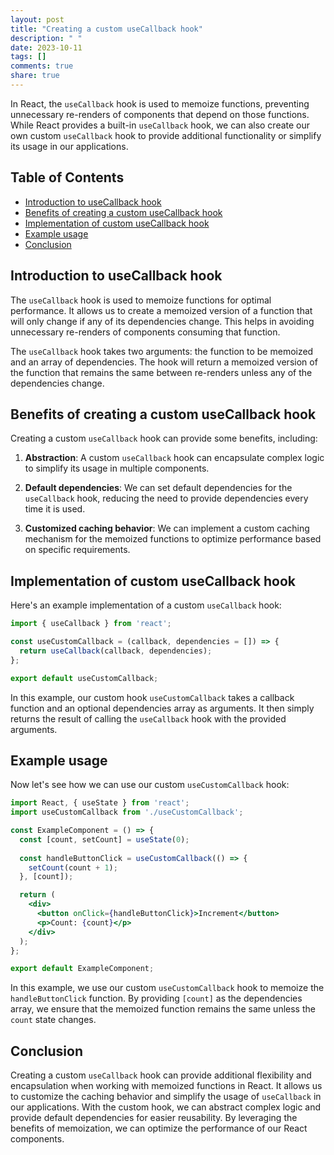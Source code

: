 ```yaml
---
layout: post
title: "Creating a custom useCallback hook"
description: " "
date: 2023-10-11
tags: []
comments: true
share: true
---
```


In React, the `useCallback` hook is used to memoize functions, preventing unnecessary re-renders of components that depend on those functions. While React provides a built-in `useCallback` hook, we can also create our own custom `useCallback` hook to provide additional functionality or simplify its usage in our applications.

## Table of Contents
- [Introduction to useCallback hook](#introduction-to-usecallback-hook)
- [Benefits of creating a custom useCallback hook](#benefits-of-creating-a-custom-usecallback-hook)
- [Implementation of custom useCallback hook](#implementation-of-custom-usecallback-hook)
- [Example usage](#example-usage)
- [Conclusion](#conclusion)

## Introduction to useCallback hook

The `useCallback` hook is used to memoize functions for optimal performance. It allows us to create a memoized version of a function that will only change if any of its dependencies change. This helps in avoiding unnecessary re-renders of components consuming that function.

The `useCallback` hook takes two arguments: the function to be memoized and an array of dependencies. The hook will return a memoized version of the function that remains the same between re-renders unless any of the dependencies change.

## Benefits of creating a custom useCallback hook

Creating a custom `useCallback` hook can provide some benefits, including:

1. **Abstraction**: A custom `useCallback` hook can encapsulate complex logic to simplify its usage in multiple components.

2. **Default dependencies**: We can set default dependencies for the `useCallback` hook, reducing the need to provide dependencies every time it is used.

3. **Customized caching behavior**: We can implement a custom caching mechanism for the memoized functions to optimize performance based on specific requirements.

## Implementation of custom useCallback hook

Here's an example implementation of a custom `useCallback` hook:

```jsx
import { useCallback } from 'react';

const useCustomCallback = (callback, dependencies = []) => {
  return useCallback(callback, dependencies);
};

export default useCustomCallback;
```

In this example, our custom hook `useCustomCallback` takes a callback function and an optional dependencies array as arguments. It then simply returns the result of calling the `useCallback` hook with the provided arguments.

## Example usage

Now let's see how we can use our custom `useCustomCallback` hook:

```jsx
import React, { useState } from 'react';
import useCustomCallback from './useCustomCallback';

const ExampleComponent = () => {
  const [count, setCount] = useState(0);
  
  const handleButtonClick = useCustomCallback(() => {
    setCount(count + 1);
  }, [count]);

  return (
    <div>
      <button onClick={handleButtonClick}>Increment</button>
      <p>Count: {count}</p>
    </div>
  );
};

export default ExampleComponent;
```

In this example, we use our custom `useCustomCallback` hook to memoize the `handleButtonClick` function. By providing `[count]` as the dependencies array, we ensure that the memoized function remains the same unless the `count` state changes.

## Conclusion

Creating a custom `useCallback` hook can provide additional flexibility and encapsulation when working with memoized functions in React. It allows us to customize the caching behavior and simplify the usage of `useCallback` in our applications. With the custom hook, we can abstract complex logic and provide default dependencies for easier reusability. By leveraging the benefits of memoization, we can optimize the performance of our React components.